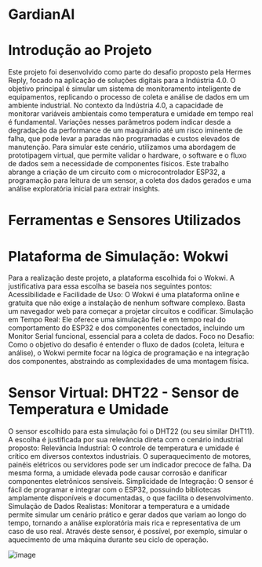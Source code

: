 # GardianAI
# Introdução ao Projeto
Este projeto foi desenvolvido como parte do desafio proposto pela Hermes Reply, focado na aplicação de soluções digitais para a Indústria 4.0. O objetivo principal é simular um sistema de monitoramento inteligente de equipamentos, replicando o processo de coleta e análise de dados em um ambiente industrial.
No contexto da Indústria 4.0, a capacidade de monitorar variáveis ambientais como temperatura e umidade em tempo real é fundamental. Variações nesses parâmetros podem indicar desde a degradação da performance de um maquinário até um risco iminente de falha, que pode levar a paradas não programadas e custos elevados de manutenção.
Para simular este cenário, utilizamos uma abordagem de prototipagem virtual, que permite validar o hardware, o software e o fluxo de dados sem a necessidade de componentes físicos. Este trabalho abrange a criação de um circuito com o microcontrolador ESP32, a programação para leitura de um sensor, a coleta dos dados gerados e uma análise exploratória inicial para extrair insights.

# Ferramentas e Sensores Utilizados
# Plataforma de Simulação: Wokwi
Para a realização deste projeto, a plataforma escolhida foi o Wokwi. A justificativa para essa escolha se baseia nos seguintes pontos:
Acessibilidade e Facilidade de Uso: O Wokwi é uma plataforma online e gratuita que não exige a instalação de nenhum software complexo. Basta um navegador web para começar a projetar circuitos e codificar.
Simulação em Tempo Real: Ele oferece uma simulação fiel e em tempo real do comportamento do ESP32 e dos componentes conectados, incluindo um Monitor Serial funcional, essencial para a coleta de dados.
Foco no Desafio: Como o objetivo do desafio é entender o fluxo de dados (coleta, leitura e análise), o Wokwi permite focar na lógica de programação e na integração dos componentes, abstraindo as complexidades de uma montagem física.
# Sensor Virtual: DHT22 - Sensor de Temperatura e Umidade
O sensor escolhido para esta simulação foi o DHT22 (ou seu similar DHT11). A escolha é justificada por sua relevância direta com o cenário industrial proposto:
Relevância Industrial: O controle de temperatura e umidade é crítico em diversos contextos industriais. O superaquecimento de motores, painéis elétricos ou servidores pode ser um indicador precoce de falha. Da mesma forma, a umidade elevada pode causar corrosão e danificar componentes eletrônicos sensíveis.
Simplicidade de Integração: O sensor é fácil de programar e integrar com o ESP32, possuindo bibliotecas amplamente disponíveis e documentadas, o que facilita o desenvolvimento.
Simulação de Dados Realistas: Monitorar a temperatura e a umidade permite simular um cenário prático e gerar dados que variam ao longo do tempo, tornando a análise exploratória mais rica e representativa de um caso de uso real. Através deste sensor, é possível, por exemplo, simular o aquecimento de uma máquina durante seu ciclo de operação.

![image](https://github.com/user-attachments/assets/5ec60588-c90e-460a-87be-1c46f369342b)

